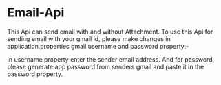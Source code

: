 # Email-Api
This Api can send email with and without Attachment. 
To use this Api for sending email with your gmail id, please make changes in  application.properties gmail username and password property:- 

In username property enter the sender email address. 
And for password, please generate app password from senders gmail and paste it in the password property. 
